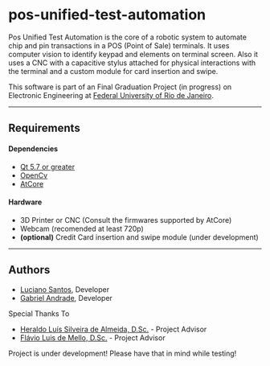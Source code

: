 # pos-unified-test-automation
Pos Unified Test Automation is the core of a robotic system to automate chip and pin transactions in a POS (Point of Sale) terminals. It uses computer vision to identify keypad and elements on terminal screen. Also it uses a CNC with a capacitive stylus attached for physical interactions with the terminal and a custom module for card insertion and swipe.

This software is part of an Final Graduation Project (in progress) on Electronic Engineering at [Federal University of Rio de Janeiro](http://www.poli.ufrj.br/).

---
## Requirements

#### Dependencies
- [Qt 5.7 or greater](www.qt.io/download-open-source/)
- [OpenCv](https://docs.opencv.org/2.4/doc/tutorials/introduction/linux_install/linux_install.html?highlight=installation)
- [AtCore](https://github.com/KDE/atcore)

#### Hardware
- 3D Printer or CNC (Consult the firmwares supported by AtCore)
- Webcam (recomended at least 720p)
- **(optional)** Credit Card insertion and swipe module (under development)
---
##  Authors

- [Luciano Santos](https://github.com/luckvargas), Developer
- [Gabriel Andrade](https://github.com/haigeen), Developer

Special Thanks To 
- [Heraldo Luís Silveira de Almeida, D.Sc.](http://www.del.ufrj.br/~heraldo/) - Project Advisor
- [Flávio Luis de Mello, D.Sc.](http://www.del.ufrj.br/~fmello) - Project Advisor

Project is under development! Please have that in mind while testing!
